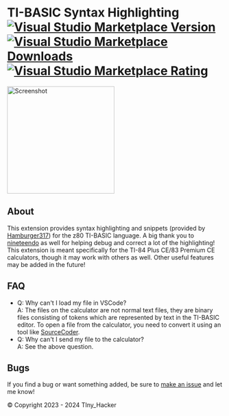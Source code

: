 # TI-BASIC Syntax Highlighting <a href="https://marketplace.visualstudio.com/items?itemName=tiny-hacker.ti-basic"><img alt="Visual Studio Marketplace Version" src="https://img.shields.io/visual-studio-marketplace/v/tiny-hacker.ti-basic?label=Visual%20Studio%20Marketplace"></a> <a href="https://marketplace.visualstudio.com/items?itemName=tiny-hacker.ti-basic"><img alt="Visual Studio Marketplace Downloads" src="https://img.shields.io/visual-studio-marketplace/d/tiny-hacker.ti-basic?label=Downloads"></a> <a href="https://marketplace.visualstudio.com/items?itemName=tiny-hacker.ti-basic"><img alt="Visual Studio Marketplace Rating" src="https://img.shields.io/visual-studio-marketplace/r/tiny-hacker.ti-basic?label=Rating"></a>

<img alt="Screenshot" src="https://raw.githubusercontent.com/TIny-Hacker/language-ti-basic/main/assets/screenshot.png" width="250" />

## About
This extension provides syntax highlighting and snippets (provided by [Hamburger317](https://github.com/Hamburger317)) for the z80 TI-BASIC language. A big thank you to [nineteendo](https://github.com/nineteendo) as well for helping debug and correct a lot of the highlighting! This extension is meant specifically for the TI-84 Plus CE/83 Premium CE calculators, though it may work with others as well. Other useful features may be added in the future!

## FAQ
 * Q: Why can't I load my file in VSCode?<br/>
   A: The files on the calculator are not normal text files, they are binary files consisting of tokens which are represented by text in the TI-BASIC editor. To open a file from the calculator, you need to convert it using an tool like [SourceCoder](https://cemetech.net/sc).
 * Q: Why can't I send my file to the calculator?<br/>
   A: See the above question.

## Bugs
If you find a bug or want something added, be sure to [make an issue](https://github.com/TIny-Hacker/language-ti-basic/issues) and let me know!

© Copyright 2023 - 2024 TIny_Hacker
